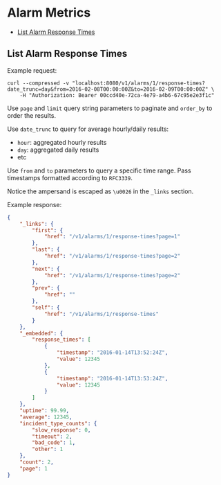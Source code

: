 # Alarm Metrics

* [List Alarm Response Times](#list-alarm-response-times)

## List Alarm Response Times

Example request:

```
curl --compressed -v "localhost:8080/v1/alarms/1/response-times?date_trunc=day&from=2016-02-08T00:00:00Z&to=2016-02-09T00:00:00Z" \
	-H "Authorization: Bearer 00ccd40e-72ca-4e79-a4b6-67c95e2e3f1c"
```

Use `page` and `limit` query string parameters to paginate and `order_by` to order the results.

Use `date_trunc` to query for average hourly/daily results:

- `hour`: aggregated hourly results
- `day`: aggregated daily results
- etc

Use `from` and `to` parameters to query a specific time range. Pass timestamps formatted according to `RFC3339`.

Notice the ampersand is escaped as `\u0026` in the `_links` section.

Example response:

```json
{
    "_links": {
        "first": {
            "href": "/v1/alarms/1/response-times?page=1"
        },
        "last": {
            "href": "/v1/alarms/1/response-times?page=2"
        },
        "next": {
            "href": "/v1/alarms/1/response-times?page=2"
        },
        "prev": {
            "href": ""
        },
        "self": {
            "href": "/v1/alarms/1/response-times"
        }
    },
    "_embedded": {
        "response_times": [
            {
                "timestamp": "2016-01-14T13:52:24Z",
                "value": 12345
            },
            {
                "timestamp": "2016-01-14T13:53:24Z",
                "value": 12345
            }
        ]
    },
    "uptime": 99.99,
    "average": 12345,
    "incident_type_counts": {
        "slow_response": 0,
        "timeout": 2,
        "bad_code": 1,
        "other": 1
    },
    "count": 2,
    "page": 1
}
```
